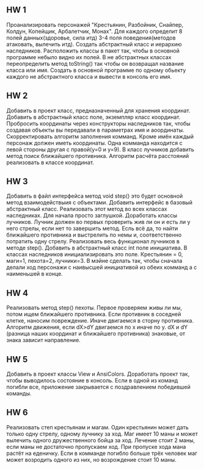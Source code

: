 ## HW 1
Проанализировать персонажей "Крестьянин, Разбойник, Снайпер, Колдун, Копейщик, Арбалетчик, Монах". Для каждого определит 8 полей данных(здоровье, сила итд) 3-4 поля поведения(методов атаковать, вылечить итд). 
Создать абстрактный класс и иерархию наследников. Расположить классы в пакет так, чтобы в основной программе небыло видно их полей. 
В не абстрактных классах переопределить метод toString() так чтобы он возвращал название класса или имя. Создать в основной программе по одному обьекту каждого не абстрактного класса и вывести в консоль его имя.
## HW 2
Добавить в проект класс, предназначенный для хранения координат. Добавить в абстрактный класс поле, экземпляр класс координат. 
Пробросить координаты через конструкторы наследников так, чтобы создавая объекты вы передавали в параметрах имя и аоординаты. 
Скорректировать алгоритм заполнения комманд. Кроме имён каждый персонаж должен иметь координаты. Одна комманда находится с левой стороны другая с правой(у=0 и у=9). 
В класс лучников добавить метод поиск ближайшего противника. Алгоритм расчёта расстояний реализовать в классе координат.
## HW 3
Добавить в файл интерфейса метод void step() это будет основной метод взаимодействыия с объектами. Добавить интерфейс в базовый абстрактный класс. 
Реализовать этот метод во всех классах наследниках. Для начала просто заглушкой. Доработать классы лучников. Лучник должен во первых проверить жив ли он и есть ли у него стрелы, если нет то завершить метод. 
Есль всё да, то найти ближайшего противника и выстрелить по немы и, соответственно потратить одну стрелу. Реализовать весь функционал лучников в методе step().
Добавить в абстрактный класс int поле инициатива. В классах наследников инициализировать это поле. Крестьянин = 0, маги=1, пехота=2, лучники=3. 
В мэйне сделать так, чтобы сначала делали ход персонажи с наивысшей инициативой из обеих комманд а с наименьшей в конце.
## HW 4
Реализовать метод step() пехоты. Первое проверяем живы ли мы, потом ищем ближайшего противника. Если противник в соседней клетке, наносим повреждение. 
Иначе двигаемся в сторну противника. Алгоритм движения, если dX>dY двигаемся по x иначе по y. dX и dY (разница наших координат и ближайшего противника) знаковые, от знака зависит направление.
## HW 5
Добавить в проект классы View и AnsiColors. 
Доработать проект так, чтобы выводилось состояние в консоль. 
Если в одной из команд погибли все, 
приложение закрывается с поздравлением 
победившей команды.
## HW 6
Реализовать степ крестьянам и магам. 
Один крестьянин может дать только одну стрелу, 
одному лучнику за ход. Маг имеет 10 маны и может 
вылечить одного дружественного бойца за ход. 
Лечение стоит 2 маны, если маны не достаточно 
пропускаем ход. При пропуске хода мана растёт на 
еденичку. Если в комманде погибло 
больше трёх человек маг может возродить одного 
из них, но возрождение стоит 10 маны.